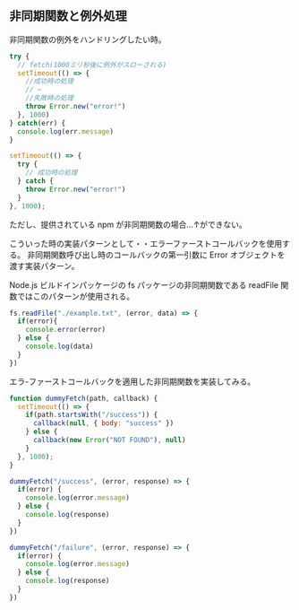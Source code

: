 ## 非同期関数と例外処理
非同期関数の例外をハンドリングしたい時。

```js
try {
  // fetch(1000ミリ秒後に例外がスローされる)
  setTimeout(() => {
    //成功時の処理
    // ~
    //失敗時の処理
    throw Error.new("error!")
  }, 1000)
} catch(err) {
  console.log(err.message)
}
```

```js
setTimeout(() => {
  try {
    // 成功時の処理
  } catch {
    throw Error.new("error!")
  }
}, 1000);
```

ただし、提供されている npm が非同期関数の場合…↑ができない。

こういった時の実装パターンとして・・エラーファーストコールバックを使用する。
非同期関数呼び出し時のコールバックの第一引数に Error オブジェクトを渡す実装パターン。

Node.js ビルドインパッケージの fs パッケージの非同期関数である readFile 関数ではこのパターンが使用される。
```js
fs.readFile("./example.txt", (error, data) => {
  if(error){
    console.error(error)
  } else {
    console.log(data)
  }
})
```

エラ-ファーストコールバックを適用した非同期関数を実装してみる。
```js
function dummyFetch(path, callback) {
  setTimeout(() => {
    if(path.startsWith("/success")) {
      callback(null, { body: "success" })
    } else {
      callback(new Error("NOT FOUND"), null)
    }
  }, 1000);
}

dummyFetch("/success", (error, response) => { 
  if(error) {
    console.log(error.message)
  } else {
    console.log(response)
  }
})

dummyFetch("/failure", (error, response) => {
  if(error) {
    console.log(error.message)
  } else {
    console.log(response)
  }
})
```